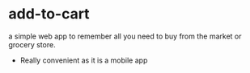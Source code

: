 # add-to-cart
a simple web app to remember all you need to buy from the market or grocery store.

- Really convenient as it is a mobile app

